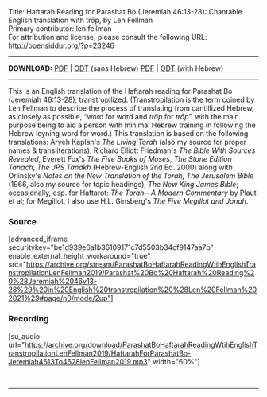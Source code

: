 <html>
<head></head>
<body>
Title: Haftarah Reading for Parashat Bo (Jeremiah 46:13-28): Chantable English translation with trōp, by Len Fellman<br />
Primary contributor: len.fellman<br />
For attribution and license, please consult the following URL: <a href="http://opensiddur.org/?p=23246">http://opensiddur.org/?p=23246</a>
<p />
<hr />

<style type="text/css" media="all">.printfriendly {display: none!important;}</style>

<strong>DOWNLOAD:</strong> 
<a href="https://archive.org/download/ParashatBoHaftarahReadingWtihEnglishTranstropilationLenFellman2019/Parashat%20Bo%20Haftarah%20Reading%20%28Jeremiah%2046v13-28%29%20in%20English%20transtropilation%20%28Len%20Fellman%202021%29%20-%20english%20only.pdf">PDF</a> | <a href="https://archive.org/download/ParashatBoHaftarahReadingWtihEnglishTranstropilationLenFellman2019/Parashat%20Bo%20Haftarah%20Reading%20%28Jeremiah%2046v13-28%29%20in%20English%20transtropilation%20%28Len%20Fellman%202021%29%20-%20english%20only.odt">ODT</a> (sans Hebrew) 
<a href="https://archive.org/download/ParashatBoHaftarahReadingWtihEnglishTranstropilationLenFellman2019/Parashat%20Bo%20Haftarah%20Reading%20%28Jeremiah%2046v13-28%29%20in%20English%20transtropilation%20%28Len%20Fellman%202021%29.pdf">PDF</a> | <a href="https://archive.org/download/ParashatBoHaftarahReadingWtihEnglishTranstropilationLenFellman2019/Parashat%20Bo%20Haftarah%20Reading%20%28Jeremiah%2046v13-28%29%20in%20English%20transtropilation%20%28Len%20Fellman%202021%29.odt">ODT</a> (with Hebrew)

<hr />

This is an English translation of the Haftarah reading for Parashat Bo (Jeremiah 46:13-28), transtropilized. (Transtropilation is the term coined by Len Fellman to describe the process of translating from cantillized Hebrew, as closely as possible, “word for word and <em>trōp</em> for <em>trōp</em>”, with the main purpose being to aid a person with minimal Hebrew training in following the Hebrew leyning word for word.) This translation is based on the following translations: Aryeh Kaplan's <em>The Living Torah</em> (also my source for proper names &amp; transliterations), Richard Elliott Friedman's <em>The Bible With Sources Revealed</em>, Everett Fox's <em>The Five Books of Moses</em>, <em>The Stone Edition Tanach</em>, <em>The JPS Tanakh</em> (Hebrew-English 2nd Ed. 2000) along with Orlinsky's <em>Notes on the New Translation of the Torah</em>, <em>The Jerusalem Bible</em> (1966, also my source for topic headings), <em>The New King James Bible</em>; occasionally, esp. for Haftarot: <em>The Torah—A Modern Commentary</em> by Plaut et al; for Megillot, I also use H.L. Ginsberg's <em>The Five Megillot and Jonah</em>.

<h3>Source</h3>

[advanced_iframe securitykey="be1d939e6a1b36109171c7d5503b34cf9147aa7b" enable_external_height_workaround="true" src="https://archive.org/stream/ParashatBoHaftarahReadingWtihEnglishTranstropilationLenFellman2019/Parashat%20Bo%20Haftarah%20Reading%20%28Jeremiah%2046v13-28%29%20in%20English%20transtropilation%20%28Len%20Fellman%202021%29#page/n0/mode/2up"]

<h3>Recording</h3>

[su_audio url="https://archive.org/download/ParashatBoHaftarahReadingWtihEnglishTranstropilationLenFellman2019/HaftarahForParashatBo-Jeremiah4613To4628lenFellman2019.mp3" width="60%"]

&nbsp;

<hr />

&nbsp;
</body>
</html>